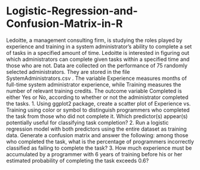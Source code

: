 # Logistic-Regression-and-Confusion-Matrix-in-R
Ledoitte, a management consulting firm, is studying the roles played by experience and training in a system administrator’s ability to complete a set of tasks in a specified amount of time. Ledoitte is interested in figuring out which administrators can complete given tasks within a specified time and those who are not. Data are collected on the performance of 75 randomly selected administrators. They are stored in the file SystemAdministrators.csv . The variable Experience measures months of full-time system administrator experience, while Training measures the number of relevant training credits. The outcome variable Completed is either Yes or No, according to whether or not the administrator completed the tasks. 1. Using ggplot2 package, create a scatter plot of Experience vs. Training using color or symbol to distinguish programmers who completed the task from those who did not complete it. Which predictor(s) appear(s) potentially useful for classifying task completion? 2. Run a logistic regression model with both predictors using the entire dataset as training data. Generate a confusion matrix and answer the following: among those who completed the task, what is the percentage of programmers incorrectly classified as failing to complete the task? 3. How much experience must be accumulated by a programmer with 6 years of training before his or her estimated probability of completing the task exceeds 0.6?
